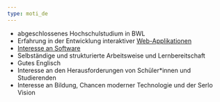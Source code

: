 ```yaml
---
type: moti_de
---
```


- abgeschlossenes Hochschulstudium in BWL
- Erfahrung in der Entwicklung interaktiver [Web-Applikationen](http://tik1.net)
- [Interesse an Software](https://stackexchange.com/users/1886776/timo?tab=activity)
- Selbständige und strukturierte Arbeitsweise und Lernbereitschaft
- Gutes Englisch
- Interesse an den Herausforderungen von Schüler*innen und Studierenden 
- Interesse an Bildung, Chancen moderner Technologie und der Serlo Vision